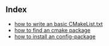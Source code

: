 ## Index
* [how to write an basic CMakeList.txt](./how_to_write_an_cmakelist.md)
* [how to find an cmake package](./how_to_find_an_cmake_package.md)
* [how to install an config-package](./how_to_install_an_config-package.md)
